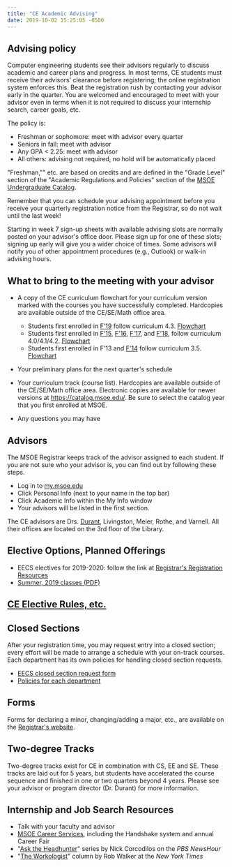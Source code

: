 ```yaml
---
title: "CE Academic Advising"
date: 2019-10-02 15:25:05 -0500
---
```


## Advising policy

Computer engineering students see their advisors regularly to discuss academic and career plans and progress. In most terms, CE students must receive their advisors' clearance before registering; the online registration system enforces this. Beat the registration rush by contacting your advisor early in the quarter. You are welcomed and encouraged to meet with your advisor even in terms when it is not required to discuss your internship search, career goals, etc.

The policy is:
* Freshman or sophomore: meet with advisor every quarter
* Seniors in fall: meet with advisor
* Any GPA < 2.25: meet with advisor
* All others: advising not required, no hold will be automatically placed

"Freshman,"" etc. are based on credits and are defined in the &quot;Grade Level&quot; section of the &quot;Academic Regulations and Policies&quot; section of the <a href="https://catalog.msoe.edu/">MSOE Undergraduate Catalog</a>.

Remember that you can schedule your advising appointment before you receive your quarterly registration notice from the Registrar, so do not wait until the last week!

Starting in week 7 sign-up sheets with available advising slots are normally posted on your advisor's office door. Please sign up for one of these slots; signing up early will give you a wider choice of times. Some advisors will notify you of other appointment procedures (e.g., Outlook) or walk-in advising hours.

## What to bring to the meeting with your advisor
* A copy of the CE curriculum flowchart for your curriculum version marked with the courses you have successfully completed. Hardcopies are available outside of the CE/SE/Math office area.
  * Students first enrolled in <a href="https://catalog.msoe.edu/preview_program.php?catoid=20&poid=1001&returnto=562">F'19</a> follow curriculum 4.3. <a href="curriculum-4.3rev01.pdf">Flowchart</a>
  * Students first enrolled in <a href="https://catalog.msoe.edu/preview_program.php?catoid=10&poid=506&returnto=364">F'15</a>,
            <a href="https://catalog.msoe.edu/preview_program.php?catoid=14&poid=704&returnto=394">F'16</a>,
	    <a href="https://catalog.msoe.edu/preview_program.php?catoid=16&poid=810&returnto=442">F'17</a>, and
            <a href="https://catalog.msoe.edu/preview_program.php?catoid=18&poid=914&returnto=511">F'18</a>,
             follow curriculum 4.0/4.1/4.2. <a href="curriculum-4.0rev08.pdf">Flowchart</a>
  * Students first enrolled in F'13 and <a href="https://catalog.msoe.edu/preview_program.php?catoid=8&poid=410&returnto=220">F'14</a>
            follow curriculum 3.5. <a href="curriculum-3.5rev01.pdf">Flowchart</a>

* Your preliminary plans for the next quarter's schedule
* Your curriculum track (course list). Hardcopies are available outside of the CE/SE/Math office area. Electronic copies are available for newer versions at <a href="https://catalog.msoe.edu/">https://catalog.msoe.edu/</a>. Be sure to select the catalog year that you first enrolled at MSOE.
* Any questions you may have


## Advisors
The MSOE Registrar keeps track of the advisor assigned to each student. If you are not sure who your advisor is, you can find out by following these steps.
  * Log in to <a href="https://my.msoe.edu/ICS/">my.msoe.edu</a>
  * Click Personal Info (next to your name in the top bar)
  * Click Academic Info within the My Info window
  * Your advisors will be listed in the first section.

The CE advisors are Drs. <a href="durant.html">Durant</a>, Livingston, Meier, Rothe, and Varnell. All their offices are located on the 3rd floor of the Library.

## Elective Options, Planned Offerings

* EECS electives for 2019-2020: follow the link at <a href="https://www.msoe.edu/academics/departments/registrar/#Registration">Registrar's Registration Resources</a>
* <a href="https://msoe.s3.amazonaws.com/files/resources/smsoe-regis19031814230-2.pdf">Summer, 2019 classes (PDF)</a>

## <a href="ceElectiveRules.html">CE Elective Rules, etc.</a>

## Closed Sections
After your registration time, you may request entry into a closed section; every effort will be made to arrange a schedule with your on-track courses. Each department has its own policies for handling closed section requests.

* <a href="https://s3.amazonaws.com/msoe/files/resources/request_to_enter_closed_eecs_course_fill_in_form.pdf">EECS closed section request form</a>
* <a href="https://www.msoe.edu/academics/departments/registrar/independent-study-and-closed-section/">Policies for each department</a>

## Forms
Forms for declaring a minor, changing/adding a major, etc., are available on the <a href="https://www.msoe.edu/campus-life/student-resources/registrar/">Registrar's website</a>.

## Two-degree Tracks
Two-degree tracks exist for CE in combination with CS, EE and SE. These tracks are laid out for 5 years, but students have accelerated the course sequence and finished in one or two quarters beyond 4 years. Please see your advisor or program director (Dr. Durant) for more information.

## Internship and Job Search Resources
  * Talk with your faculty and advisor
  * [MSOE Career Services](http://www.msoe.edu/explore-your-future/career-services/), including the Handshake system and annual Career Fair
  * "[Ask the Headhunter](http://www.pbs.org/newshour/author/ncorcodilos/)" series by Nick Corcodilos on the *PBS NewsHour*
  * "[The Workologist](http://www.nytimes.com/column/workologist)" column by Rob Walker at the *New York Times*
